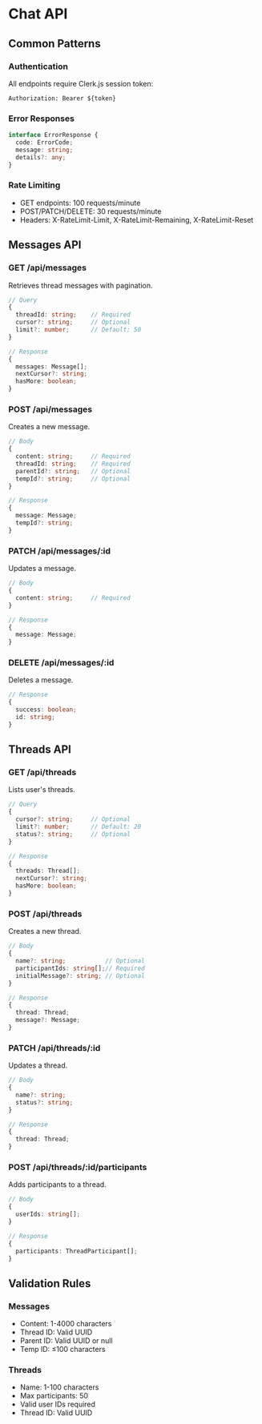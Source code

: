 # Chat API

## Common Patterns

### Authentication
All endpoints require Clerk.js session token:
```http
Authorization: Bearer ${token}
```

### Error Responses
```typescript
interface ErrorResponse {
  code: ErrorCode;
  message: string;
  details?: any;
}
```

### Rate Limiting
- GET endpoints: 100 requests/minute
- POST/PATCH/DELETE: 30 requests/minute
- Headers: X-RateLimit-Limit, X-RateLimit-Remaining, X-RateLimit-Reset

## Messages API

### GET /api/messages
Retrieves thread messages with pagination.

```typescript
// Query
{
  threadId: string;    // Required
  cursor?: string;     // Optional
  limit?: number;      // Default: 50
}

// Response
{
  messages: Message[];
  nextCursor?: string;
  hasMore: boolean;
}
```

### POST /api/messages
Creates a new message.

```typescript
// Body
{
  content: string;     // Required
  threadId: string;    // Required
  parentId?: string;   // Optional
  tempId?: string;     // Optional
}

// Response
{
  message: Message;
  tempId?: string;
}
```

### PATCH /api/messages/:id
Updates a message.

```typescript
// Body
{
  content: string;     // Required
}

// Response
{
  message: Message;
}
```

### DELETE /api/messages/:id
Deletes a message.

```typescript
// Response
{
  success: boolean;
  id: string;
}
```

## Threads API

### GET /api/threads
Lists user's threads.

```typescript
// Query
{
  cursor?: string;     // Optional
  limit?: number;      // Default: 20
  status?: string;     // Optional
}

// Response
{
  threads: Thread[];
  nextCursor?: string;
  hasMore: boolean;
}
```

### POST /api/threads
Creates a new thread.

```typescript
// Body
{
  name?: string;           // Optional
  participantIds: string[];// Required
  initialMessage?: string; // Optional
}

// Response
{
  thread: Thread;
  message?: Message;
}
```

### PATCH /api/threads/:id
Updates a thread.

```typescript
// Body
{
  name?: string;
  status?: string;
}

// Response
{
  thread: Thread;
}
```

### POST /api/threads/:id/participants
Adds participants to a thread.

```typescript
// Body
{
  userIds: string[];
}

// Response
{
  participants: ThreadParticipant[];
}
```

## Validation Rules

### Messages
- Content: 1-4000 characters
- Thread ID: Valid UUID
- Parent ID: Valid UUID or null
- Temp ID: ≤100 characters

### Threads
- Name: 1-100 characters
- Max participants: 50
- Valid user IDs required
- Thread ID: Valid UUID 